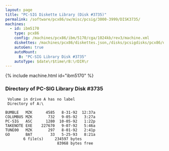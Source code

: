 ```yaml
---
layout: page
title: "PC-SIG Diskette Library (Disk #3735)"
permalink: /software/pcx86/sw/misc/pcsig/3000-3999/DISK3735/
machines:
  - id: ibm5170
    type: pcx86
    config: /machines/pcx86/ibm/5170/cga/1024kb/rev3/machine.xml
    diskettes: /machines/pcx86/diskettes.json,/disks/pcsigdisks/pcx86/diskettes.json
    autoGen: true
    autoMount:
      B: "PC-SIG Library Disk #3735"
    autoType: $date\r$time\rB:\rDIR\r
---
```


{% include machine.html id="ibm5170" %}

### Directory of PC-SIG Library Disk #3735

     Volume in drive A has no label
     Directory of A:\

    BUMBLE   MZK      4585   8-31-92  12:37a
    COLUMBUS MZK       732   9-05-92   3:27a
    PC-SIG   ASC      1280  10-05-92   1:22p
    TAKENOTE EXE    227670   9-07-92   5:46a
    TUNE00   MZK       297   8-01-92   2:41p
    GO       BAT        33   5-25-93   8:21a
            6 file(s)     234597 bytes
                           83968 bytes free
